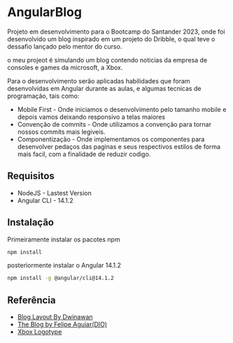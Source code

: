 # AngularBlog

Projeto em desenvolvimento para o Bootcamp do Santander 2023, onde foi desenvolvido um blog inspirado em um projeto do Dribble, o qual teve o dessafio lançado pelo mentor do curso.

o meu projeot é simulando um blog contendo noticias da empresa de consoles e games da microsoft, a Xbox.

Para o desenvolvimento serão aplicadas habilidades que foram desenvolvidas em Angular durante as aulas, e algumas tecnicas de programação, tais como:

* Mobile First - Onde iniciamos o desenvolvimento pelo tamanho mobile e depois vamos deixando responsivo a telas maiores
* Convenção de commits - Onde utilizamos a convenção para tornar nossos commits mais legiveis.
* Componentização - Onde implementamos os componentes para desenvolver pedaços das paginas e seus respectivos estilos de forma mais facil, com a finalidade de reduzir codigo.



## Requisitos

* NodeJS - Lastest Version
* Angular CLI - 14.1.2

## Instalação
Primeiramente instalar os pacotes npm
```bash
npm install 
```
posteriormente instalar o Angular 14.1.2
```bash
npm install -g @angular/cli@14.1.2
```

## Referência

 - [Blog Layout By Dwinawan](https://dribbble.com/shots/18089191-Blog-Layout)
 - [The Blog by Felipe Aguiar(DIO)](https://github.com/felipeAguiarCode/angular-blog)
 - [Xbox Logotype](https://www.flaticon.com/br/icone-gratis/logotipo-do-xbox_1321?term=xbox&page=1&position=1&origin=tag&related_id=1321)

